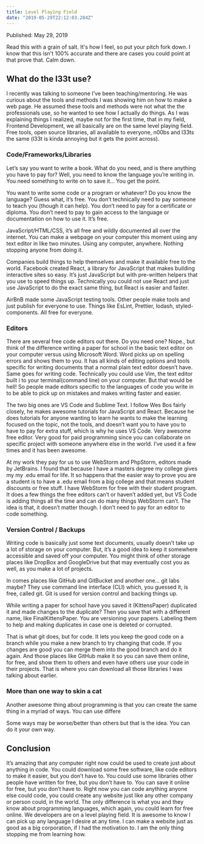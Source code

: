 ```yaml
---
title: Level Playing Field
date: "2019-05-29T22:12:03.284Z"
---
```


Published: May 29, 2019

Read this with a grain of salt. It's how I feel, so put your pitch fork down. I know that this isn't 100% accurate and there are cases you could point at that prove that. Calm down.

## What do the l33t use?

I recently was talking to someone I’ve been teaching/mentoring. He was curious about the tools and methods I was showing him on how to make a web page. He assumed these tools and methods were not what the the professionals use, so he wanted to see how I actually do things.
As I was explaining things I realized, maybe not for the first time, that in my field, Frontend Development, we all basically are on the same level playing field. Free tools, open source libraries, all available to everyone, n00bs and l33ts the same (l33t is kinda annoying but it gets the point across).

### Code/Frameworks/Libraries

Let’s say you want to write a book. What do you need, and is there anything you have to pay for? Well, you need to know the language you’re writing in. You need something to write on to save it... You get the point.

You want to write some code or a program or whatever? Do you know the language? Guess what, it’s free. You don’t technically need to pay someone to teach you (though it can help). You don’t need to pay for a certificate or diploma. You don’t need to pay to gain access to the language or documentation on how to use it. It’s free.

JavaScript/HTML/CSS, it’s all free and wildly documented all over the internet. You can make a webpage on your computer this moment using any text editor in like two minutes. Using any computer, anywhere. Nothing stopping anyone from doing it.

Companies build things to help themselves and make it available free to the world. Facebook created React, a library for JavaScript that makes building interactive sites so easy. It’s just JavaScript but with pre-written helpers that you use to speed things up. Technically you could not use React and just use JavaScript to do the exact same thing, but React is easier and faster.

AirBnB made some JavaScript testing tools. Other people make tools and just publish for everyone to use. Things like EsLint, Prettier, lodash, styled-components. All free for everyone.

### Editors

There are several free code editors out there. Do you need one? Nope., but think of the difference writing a paper for school in the basic text editor on your computer versus using Microsoft Word. Word picks up on spelling errors and shows them to you. It has all kinds of editing options and tools specific for writing documents that a normal plain text editor doesn’t have. Same goes for writing code. Technically you could use Vim, the text editor built i to your terminal(command line) on your computer. But that would be hell! So people made editors specific to the languages of code you write in to be able to pick up on mistakes and makes writing faster and easier.

The two big ones are VS Code and Sublime Text. I follow Wes Bos fairly closely, he makes awesome tutorials for JavaScript and React. Because he does tutorials for anyone wanting to learn he wants to make the learning focused on the topic, not the tools, and doesn’t want you to have you to have to pay for extra stuff, which is why he uses VS Code. Very awesome free editor. Very good for paid programming since you can collaborate on  specific project with someone anywhere else in the world. I’ve used it a few times and it has been awesome.

At my work they pay for us to use WebStorm and PhpStorm, editors made by JetBrains. I found that because I have a masters degree my college gives my my .edu email for life. It so happens that the easier way to prove you are a student is to have a .edu email from a big college and that means student discounts or free stuff. I have WebStorm for free with their student program. It does a few things the free editors can’t or haven’t added yet, but VS Code is adding things all the time and can do many things WebStorm can’t. The idea is that, it doesn’t matter though. I don’t need to pay for an editor to code something.

### Version Control / Backups

Writing code is basically just some text documents, usually doesn’t take up a lot of storage on your computer. But, it’s a good idea to keep it somewhere accessible and saved off your computer. You might think of other storage places like DropBox and GoogleDrive but that may eventually cost you as well, as you make a lot of projects.

In comes places like GitHub and GitBucket and another one... git labs maybe? They use command line interface (CLI) which, you guessed it, is free, called git. Git is used for version control and backing things up.

While writing a paper for school have you saved it (KittensPaper) duplicated it and made changes to the duplicate? Then you save that with a different name, like  FinalKittensPaper. You are versioning your papers. Labeling them to help and making duplicates in case one is deleted or corrupted.

That is what git does,  but for code. It lets you keep the good code on a branch while you make a new branch to try changing that code. If you changes are good you can merge them into the good branch and do it again. And those places like GitHub make it so you can save them online, for free, and show them to others and even have others use your code in their projects. That is where you can download all those libraries I was talking about earlier.

### More than one way to skin a cat

Another awesome thing about programming is that you can create the same thing in a myriad of ways. You can use differe

Some ways may be worse/better than others  but that is the idea. You can do it your own way.

## Conclusion

It’s amazing that any computer right now could be used to create just about anything in code. You could download some free software, like code editors to make it easier,  but you don’t have to. You could use some libraries other people have written for free,  but you don’t have to. You can save it online for free, but you don’t have to. Right now you can code anything anyone else could code, you could create any website just like any other company or person could, in the world. The only difference is what you and they know about programming languages, which again, you could learn for free online. We developers are on a level playing field. It is awesome to know I can pick up any language I desire at any time. I can make a website just as good as a big corporation, if I had the motivation to. I am the only thing stopping me from learning how.
